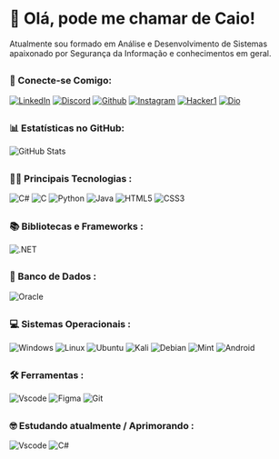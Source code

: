 # 👋 Olá, pode me chamar de Caio!
Atualmente sou formado em Análise e Desenvolvimento de Sistemas apaixonado por Segurança da Informação e conhecimentos em geral.

##
### 📲 Conecte-se Comigo:

[![LinkedIn](https://img.shields.io/badge/linkedin-%230077B5.svg?style=for-the-badge&logo=linkedin&logoColor=white)](https://www.linkedin.com/in/caio-gonzalez-de-jesus-762772212/)
[![Discord](https://img.shields.io/badge/Discord-7289DA?style=for-the-badge&logo=discord&logoColor=white)](https://discord.com/channels/@ELLGonzalito/)
[![Github](https://img.shields.io/badge/github-100000.svg?style=for-the-badge&logo=github)](https://github.com/CaioGonzalezDeJeus)
[![Instagram](https://img.shields.io/badge/instagram-fff.svg?style=for-the-badge&logo=instagram)](https://www.instagram.com/ellgonzalito/)
[![Hacker1](https://img.shields.io/badge/Dio-000.svg?style=for-the-badge&logo=dio)](https://www.dio.me/users/caiogonzalez2002)
[![Dio](https://img.shields.io/badge/hackerone-000.svg?style=for-the-badge&logo=hackerone)](https://hackerone.com/cjgonzalez?type=user)

##
### 📊 Estatísticas no GitHub:
![GitHub Stats](https://github-readme-stats.vercel.app/api?username=CaioGonzalezDeJeus&theme=transparent&bg_color=000&border_color=30A3DC&show_icons=true&icon_color=30A3DC&title_color=E94D5F&text_color=FFF)

##
### 👨‍💻 Principais Tecnologias :

![C#](https://img.shields.io/badge/C%23-239120?style=for-the-badge&logo=c-sharp&logoColor=white)
![C](https://img.shields.io/badge/C-00599C?style=for-the-badge&logo=c&logoColor=white)
![Python](https://img.shields.io/badge/python-3670A0?style=for-the-badge&logo=python&logoColor=ffdd54)
![Java](https://img.shields.io/badge/java-%23ED8B00.svg?style=for-the-badge&logo=openjdk&logoColor=white)
![HTML5](https://img.shields.io/badge/HTML5-E34F26?style=for-the-badge&logo=html5&logoColor=white)
![CSS3](https://img.shields.io/badge/CSS3-1572B6?style=for-the-badge&logo=css3&logoColor=white)

##
### 📚 Bibliotecas e Frameworks :
![.NET](https://img.shields.io/badge/.NET-5C2D91?style=for-the-badge&logo=.net&logoColor=white)

##
### 🎲 Banco de Dados :
![Oracle](https://img.shields.io/badge/Oracle-00000F?style=for-the-badge&logo=Oracle)

##
### 💻 Sistemas Operacionais :
![Windows](https://img.shields.io/badge/Windows-000?style=for-the-badge&logo=windows&logoColor=2CA5E0)
![Linux](https://img.shields.io/badge/Linux-000?style=for-the-badge&logo=linux&logoColor=FCC624)
![Ubuntu](https://img.shields.io/badge/Ubuntu-35495E?style=for-the-badge&logo=ubuntu&logoColor=2CA5E0)
![Kali](https://img.shields.io/badge/Kali-268BEE?style=for-the-badge&logo=kalilinux&logoColor=white)
![Debian](https://img.shields.io/badge/Debian-D70A53?style=for-the-badge&logo=debian&logoColor=white)
![Mint](https://img.shields.io/badge/Linux%20Mint-87CF3E?style=for-the-badge&logo=Linux%20Mint&logoColor=white)
![Android](https://img.shields.io/badge/Android-3DDC84?style=for-the-badge&logo=android&logoColor=white)

##
### 🛠 Ferramentas :
![Vscode](https://img.shields.io/badge/Vscode-007ACC?style=for-the-badge&logo=visual-studio-code&logoColor=white)
![Figma](https://img.shields.io/badge/Figma-696969?style=for-the-badge&logo=figma&logoColor=figma)
![Git](https://img.shields.io/badge/GIT-E44C30?style=for-the-badge&logo=git&logoColor=white)

##
### 🤓 Estudando atualmente / Aprimorando :

![Vscode](https://img.shields.io/badge/Inglês-007ACC?style=for-the-badge&logo=vingles)
![C#](https://img.shields.io/badge/C%23-239120?style=for-the-badge&logo=c-sharp&logoColor=white)
